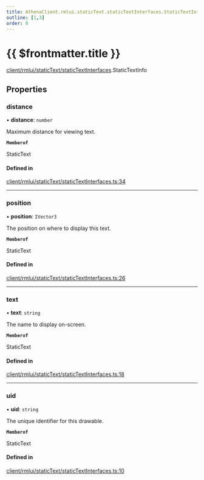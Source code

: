 ```yaml
---
title: AthenaClient.rmlui.staticText.staticTextInterfaces.StaticTextInfo
outline: [1,3]
order: 0
---
```


# {{ $frontmatter.title }}


[client/rmlui/staticText/staticTextInterfaces](../modules/client_rmlui_staticText_staticTextInterfaces.md).StaticTextInfo

## Properties

### distance

• **distance**: `number`

Maximum distance for viewing text.

**`Memberof`**

StaticText

#### Defined in

[client/rmlui/staticText/staticTextInterfaces.ts:34](https://github.com/Stuyk/altv-athena/blob/9c488f0/src/core/client/rmlui/staticText/staticTextInterfaces.ts#L34)

___

### position

• **position**: `IVector3`

The position on where to display this text.

**`Memberof`**

StaticText

#### Defined in

[client/rmlui/staticText/staticTextInterfaces.ts:26](https://github.com/Stuyk/altv-athena/blob/9c488f0/src/core/client/rmlui/staticText/staticTextInterfaces.ts#L26)

___

### text

• **text**: `string`

The name to display on-screen.

**`Memberof`**

StaticText

#### Defined in

[client/rmlui/staticText/staticTextInterfaces.ts:18](https://github.com/Stuyk/altv-athena/blob/9c488f0/src/core/client/rmlui/staticText/staticTextInterfaces.ts#L18)

___

### uid

• **uid**: `string`

The unique identifier for this drawable.

**`Memberof`**

StaticText

#### Defined in

[client/rmlui/staticText/staticTextInterfaces.ts:10](https://github.com/Stuyk/altv-athena/blob/9c488f0/src/core/client/rmlui/staticText/staticTextInterfaces.ts#L10)
